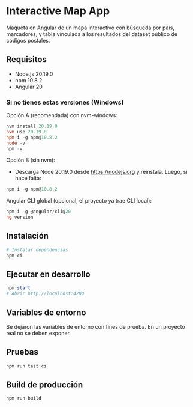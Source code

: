 # Interactive Map App

Maqueta en Angular de un mapa interactivo con búsqueda por país, marcadores, y tabla vinculada a los resultados del dataset público de códigos postales.

## Requisitos

- Node.js 20.19.0
- npm 10.8.2
- Angular 20

### Si no tienes estas versiones (Windows)

Opción A (recomendada) con nvm-windows:

```powershell
nvm install 20.19.0
nvm use 20.19.0
npm i -g npm@10.8.2
node -v
npm -v
```

Opción B (sin nvm):

- Descarga Node 20.19.0 desde https://nodejs.org y reinstala. Luego, si hace falta:

```powershell
npm i -g npm@10.8.2
```

Angular CLI global (opcional, el proyecto ya trae CLI local):

```powershell
npm i -g @angular/cli@20
ng version
```

## Instalación

```powershell
# Instalar dependencias
npm ci
```

## Ejecutar en desarrollo

```powershell
npm start
# Abrir http://localhost:4200
```

## Variables de entorno

Se dejaron las variables de entorno con fines de prueba. En un proyecto real no se deben exponer.

## Pruebas

```powershell
npm run test:ci
```

## Build de producción

```powershell
npm run build
```
